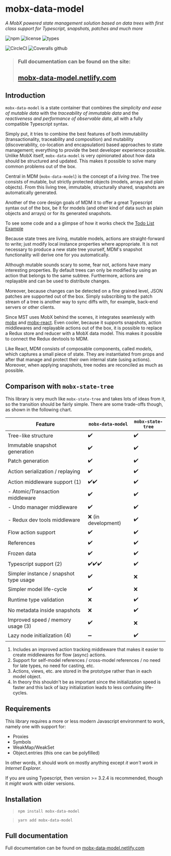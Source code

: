 # mobx-data-model

_A MobX powered state management solution based on data trees with first class support for Typescript, snapshots, patches and much more_

![npm](https://img.shields.io/npm/v/mobx-data-model.svg?style=flat-square&logo=npm)
![license](https://img.shields.io/npm/l/mobx-data-store.svg?style=flat-square)
![types](https://img.shields.io/npm/types/mobx-data-store.svg?style=flat-square&logo=typescript)

![CircleCI](https://img.shields.io/circleci/build/github/xaviergonz/mobx-data-model.svg?style=flat-square&logo=circleci)
![Coveralls github](https://img.shields.io/coveralls/github/xaviergonz/mobx-data-model.svg?style=flat-square&logo=coveralls)

> ### Full documentation can be found on the site:
>
> ## [mobx-data-model.netlify.com](https://mobx-data-model.netlify.com)

## Introduction

`mobx-data-model` is a state container that combines the _simplicity and ease of mutable data_ with the _traceability of immutable data_ and the _reactiveness and performance of observable data_, all with a fully compatible Typescript syntax.

Simply put, it tries to combine the best features of both immutability (transactionality, traceability and composition) and mutability (discoverability, co-location and encapsulation) based approaches to state management; everything to provide the best developer experience possible.
Unlike MobX itself, `mobx-data-model` is very opinionated about how data should be structured and updated.
This makes it possible to solve many common problems out of the box.

Central in MDM (`mobx-data-model`) is the concept of a _living tree_. The tree consists of mutable, but strictly protected objects (models, arrays and plain objects).
From this living tree, immutable, structurally shared, snapshots are automatically generated.

Another of the core design goals of MDM it to offer a great Typescript syntax out of the box, be it for models (and other kind of data such as plain objects and arrays) or for its generated snapshots.

To see some code and a a glimpse of how it works check the [Todo List Example](https://mobx-data-model.netlify.com/examples/todoList)

Because state trees are living, mutable models, actions are straight-forward to write; just modify local instance properties where appropriate. It is not necessary to produce a new state tree yourself, MDM's snapshot functionality will derive one for you automatically.

Although mutable sounds scary to some, fear not, actions have many interesting properties.
By default trees can only be modified by using an action that belongs to the same subtree.
Furthermore, actions are replayable and can be used to distribute changes.

Moreover, because changes can be detected on a fine grained level, JSON patches are supported out of the box.
Simply subscribing to the patch stream of a tree is another way to sync diffs with, for example, back-end servers or other clients.

Since MST uses MobX behind the scenes, it integrates seamlessly with [mobx](https://mobx.js.org) and [mobx-react](https://github.com/mobxjs/mobx-react).
Even cooler, because it supports snapshots, action middlewares and replayable actions out of the box, it is possible to replace a Redux store and reducer with a MobX data model.
This makes it possible to connect the Redux devtools to MDM.

Like React, MDM consists of composable components, called _models_, which captures a small piece of state. They are instantiated from props and after that manage and protect their own internal state (using actions). Moreover, when applying snapshots, tree nodes are reconciled as much as possible.

## Comparison with `mobx-state-tree`

This library is very much like `mobx-state-tree` and takes lots of ideas from it, so the transition
should be fairly simple. There are some trade-offs though, as shown in the following chart.

| Feature                                | `mobx-data-model`   | `mobx-state-tree` |
| -------------------------------------- | ------------------- | ----------------- |
| Tree-like structure                    | ✔️                  | ✔️                |
| Immutable snapshot generation          | ✔️                  | ✔️                |
| Patch generation                       | ✔️                  | ✔️                |
| Action serialization / replaying       | ✔️                  | ✔️                |
| Action middleware support (1)          | ✔️✔️                | ✔️                |
| - Atomic/Transaction middleware        | ✔️                  | ✔️                |
| - Undo manager middleware              | ✔️                  | ✔️                |
| - Redux dev tools middleware           | ❌ (in development) | ✔️                |
| Flow action support                    | ✔️                  | ✔️                |
| References                             | ✔️                  | ✔️                |
| Frozen data                            | ✔️                  | ✔️                |
| Typescript support (2)                 | ✔️✔️✔️              | ✔️                |
| Simpler instance / snapshot type usage | ✔️                  | ❌                |
| Simpler model life-cycle               | ✔️                  | ❌                |
| Runtime type validation                | ❌                  | ✔️                |
| No metadata inside snapshots           | ❌                  | ✔️                |
| Improved speed / memory usage (3)      | ✔️                  | ❌                |
| Lazy node initialization (4)           | ➖                  | ✔️                |

1. Includes an improved action tracking middleware that makes it easier to create
   middlewares for flow (async) actions.
2. Support for self-model references / cross-model references / no need for late types, no need for casting,
   etc.
3. Actions, views, etc. are stored in the prototype rather than in each model object.
4. In theory this shouldn't be as important since the initialization speed is faster and this
   lack of lazy initialization leads to less confusing life-cycles.

## Requirements

This library requires a more or less modern Javascript environment to work, namely one with support for:

- Proxies
- Symbols
- WeakMap/WeakSet
- Object.entries (this one can be polyfilled)

In other words, it should work on mostly anything except _it won't work in Internet Explorer_.

If you are using Typescript, then version >= 3.2.4 is recommended, though it _might_ work with older versions.

## Installation

> `npm install mobx-data-model`

> `yarn add mobx-data-model`

## Full documentation

Full documentation can be found on [mobx-data-model.netlify.com](https://mobx-data-model.netlify.com)
